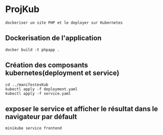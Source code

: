 # ProjKub
```
dockeriser un site PHP et le deployer sur Kubernetes
```
## Dockerisation de l'application
```
docker build -t phpapp .
```
## Création des composants kubernetes(deployment et service)
```
cd ../manifestesKub
kubectl apply -f deployment.yaml
kubectl apply -f service.yaml
```
## exposer le service et afficher le résultat dans le navigateur par défault
```
minikube service frontend
```
